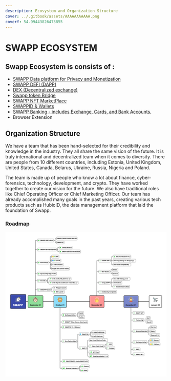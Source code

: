 ```yaml
---
description: Ecosystem and Organization Structure
cover: ../.gitbook/assets/AAAAAAAAAAA.png
coverY: 54.99443826473855
---
```


# SWAPP ECOSYSTEM

## Swapp Ecosystem is consists of :

* [SWAPP Data platform for Privacy and Monetization](swapp-data-app-and-platform.md)
* [SWAPP DEFI (DAPP)](swapp-defi-dapp.md)
* [DEX (Decentralized exchange)](decentralized-exchange.md)
* [Swapp token Bridge](bridge.md)&#x20;
* [SWAPP NFT MarketPlace](swapp-nft-marketplace.md)
* [SWAPPID & Wallets](swappid-and-wallet.md)
* [SWAPP Banking - includes Exchange, Cards, and Bank Accounts.](swapp-banking.md)
* Browser Extension

## Organization Structure

We have a team that has been hand-selected for their credibility and knowledge in the industry. They all share the same vision of the future. It is truly international and decentralized team when it comes to diversity. There are people from 10 different countries, including Estonia, United Kingdom, United States, Canada, Belarus, Ukraine, Russia, Nigeria and Poland.

The team is made up of people who know a lot about finance, cyber-forensics, technology, development, and crypto. They have worked together to create our vision for the future. We also have traditional roles like Chief Operating Officer or Chief Marketing Officer. Our team has already accomplished many goals in the past years, creating various tech products such as HubioID, the data management platform that laid the foundation of Swapp.

### Roadmap

![](../.gitbook/assets/roadmap.png)
